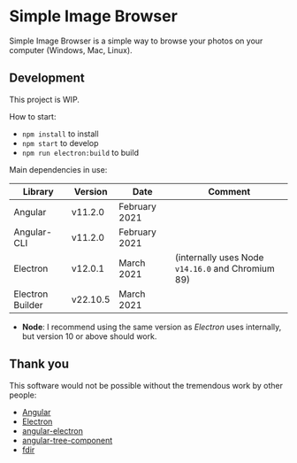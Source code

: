 # Simple Image Browser

Simple Image Browser is a simple way to browse your photos on your computer (Windows, Mac, Linux).

## Development

This project is WIP.

How to start:

- `npm install` to install
- `npm start` to develop
- `npm run electron:build` to build

Main dependencies in use:

| Library          | Version  | Date            | Comment                                           |
| ---------------- | -------- | --------------- | ------------------------------------------------- |
| Angular          | v11.2.0  | February 2021   |                                                   |
| Angular-CLI      | v11.2.0  | February 2021   |                                                   |
| Electron         | v12.0.1  | March 2021      | (internally uses Node `v14.16.0` and Chromium 89) |
| Electron Builder | v22.10.5 | March 2021      |                                                   |

- **Node**: I recommend using the same version as _Electron_ uses internally, but version 10 or above should work.


## Thank you

This software would not be possible without the tremendous work by other people:

 - [Angular](https://github.com/angular/angular)
 - [Electron](https://github.com/electron/electron)
 - [angular-electron](https://github.com/maximegris/angular-electron)
 - [angular-tree-component](https://github.com/CirclonGroup/angular-tree-component)
 - [fdir](https://github.com/thecodrr/fdir)
